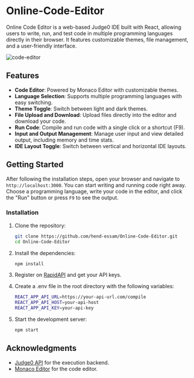 # Online-Code-Editor
Online Code Editor is a web-based Judge0 IDE built with React, allowing users to write, run, and test code in multiple programming languages directly in their browser. It features customizable themes, file management, and a user-friendly interface.

![code-editor](https://github.com/user-attachments/assets/4d7c33b9-2c37-4d05-9b67-973cda218f51)

## Features
- **Code Editor**: Powered by Monaco Editor with customizable themes.
- **Language Selection**: Supports multiple programming languages with easy switching.
- **Theme Toggle**: Switch between light and dark themes.
- **File Upload and Download**: Upload files directly into the editor and download your code.
- **Run Code**: Compile and run code with a single click or a shortcut (F9).
- **Input and Output Management**: Manage user input and view detailed output, including memory and time stats.
- **IDE Layout Toggle**: Switch between vertical and horizontal IDE layouts.

## Getting Started

After following the installation steps, open your browser and navigate to `http://localhost:3000`. You can start writing and running code right away. Choose a programming language, write your code in the editor, and click the "Run" button or press `F9` to see the output.

### Installation

1. Clone the repository:

    ```bash
    git clone https://github.com/hend-essam/Online-Code-Editor.git
    cd Online-Code-Editor
    ```
    
2. Install the dependencies:

    ```bash
    npm install
    ```

3. Register on <a href="https://rapidapi.com/judge0-official/api/judge0-ce/pricing" target="__blank">RapidAPI</a> and get your API keys.

4. Create a .env file in the root directory with the following variables:

    ```bash
    REACT_APP_API_URL=https://your-api-url.com/compile
    REACT_APP_API_HOST=your-api-host
    REACT_APP_API_KEY=your-api-key
    ```

5. Start the development server:

    ```bash
    npm start
    ```

## Acknowledgments

- [Judge0 API](https://judge0.com) for the execution backend.
- [Monaco Editor](https://microsoft.github.io/monaco-editor/) for the code editor.

   
